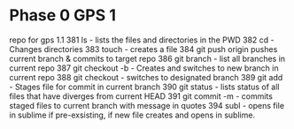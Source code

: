 # Phase 0 GPS 1
repo for gps 1.1
  381  ls - lists the files and directories in the PWD
  382  cd - Changes directories
  383  touch - creates a file
  384  git push origin <branch> pushes current branch & commits to target repo
  386  git branch - list all branches in current repo
  387  git checkout -b <branch> - Creates and switches to new branch in current repo
  388  git checkout <branch> - switches to designated branch
  389  git add <file> - Stages file for commit in current branch
  390  git status - lists status of all files that have diverges from current HEAD
  391  git commit -m <message> - commits staged files to current branch with message in quotes
  394  subl <file> - opens file in sublime if pre-exsisting, if new file creates and opens in sublime.